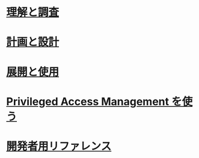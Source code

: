 # [理解と調査](/understand-explore/microsoft-identity-manager-2016.md)
# [計画と設計](/plan-design/microsoft-identity-manager-2016-supported-platforms.md)
# [展開と使用](/deploy-use/microsoft-identity-manager-deploy.md)
# [Privileged Access Management を使う](/pam/privileged-identity-management-for-active-directory-domain-services.md)
# [開発者用リファレンス](/reference/microsoft-identity-manager-2016-developer-reference.md)


<!--HONumber=Jul16_HO2-->


